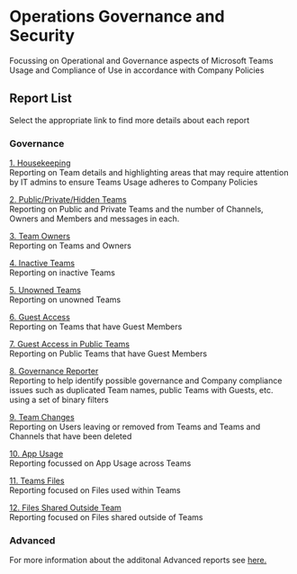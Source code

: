 # Operations Governance and Security
Focussing on Operational and Governance aspects of Microsoft Teams Usage and Compliance of Use in accordance with Company Policies

## Report List

Select the appropriate link to find more details about each report

### Governance

[1. Housekeeping](1_HouseKeeping.md)  
Reporting on Team details and highlighting areas that may require attention by IT admins to ensure Teams Usage adheres to Company Policies

[2. Public/Private/Hidden Teams](2_PublicPrivateHiddenTeams.md)  
Reporting on Public and Private Teams and the number of Channels, Owners and Members and messages in each.  

[3. Team Owners](3_TeamOwners.md)  
Reporting on Teams and Owners

[4. Inactive Teams](4_InactiveTeams.md)  
Reporting on inactive Teams

[5. Unowned Teams](5_UnownedTeams.md)  
Reporting on unowned Teams

[6. Guest Access](6_GuestAccess.md)  
Reporting on Teams that have Guest Members

[7. Guest Access in Public Teams](7_GuestAccessPublicTeams.md)  
Reporting on Public Teams that have Guest Members

[8. Governance Reporter](8_GovernanceReporter.md)  
Reporting to help identify possible governance and Company compliance issues such as duplicated Team names, public Teams with Guests, etc. using a set of binary filters

[9. Team Changes](9_TeamChanges.md)  
Reporting on Users leaving or removed from Teams and Teams and Channels that have been deleted

[10. App Usage](10_AppUsage.md)  
Reporting focussed on App Usage across Teams

[11. Teams Files](11_SharePointFiles.md)  
Reporting focused on Files used within Teams

[12. Files Shared Outside Team](12_SharePointDetail.md)  
Reporting focused on Files shared outside of Teams



### Advanced


For more information about the additonal Advanced reports see 
[here.](../Advanced/AllAdvanced.md)


